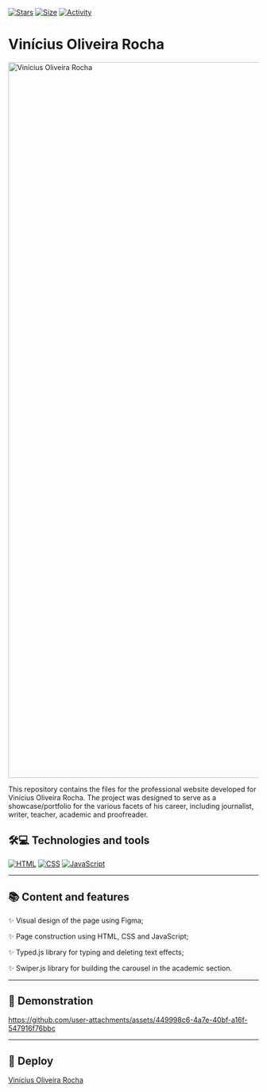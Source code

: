 [![Stars](https://img.shields.io/github/stars/maluojuara/voliveirarocha?color=ffff00&label=Stars&style=flat)](https://github.com/maluojuara/voliveirarocha)
[![Size](https://img.shields.io/github/repo-size/maluojuara/voliveirarocha?color=blue&label=Size&style=flat)](https://github.com/maluojuara/voliveirarocha)
[![Activity](https://img.shields.io/github/last-commit/maluojuara/voliveirarocha?color=red&label=Last%20Commit&style=flat)](https://github.com/maluojuara/voliveirarocha)



<h1>
 <span> Vinícius Oliveira Rocha </span> 
</h1>

<img width="1440" alt="Vinícius Oliveira Rocha" src="https://github.com/user-attachments/assets/bd3074c4-7bab-45f5-b0f7-507d0bc85716">




This repository contains the files for the professional website developed for Vinícius Oliveira Rocha. The project was designed to serve as a showcase/portfolio for the various facets of his career, including journalist, writer, teacher, academic and proofreader.




## 🛠️💻  Technologies and tools

[![HTML](https://img.shields.io/badge/HTML5-E34F26?style=for-the-badge&logo=html5&logoColor=white)](https://www.w3schools.com/html/html_intro.asp)
[![CSS](https://img.shields.io/badge/CSS3-1572B6?style=for-the-badge&logo=css3&logoColor=white)](https://www.w3schools.com/css/default.asp)
[![JavaScript](https://img.shields.io/badge/JavaScript-F7DF1E?style=for-the-badge&logo=javascript&logoColor=323330)](https://developer.mozilla.org/pt-BR/docs/Web/JavaScript)

***

## 📚  Content and features

<div align="left">


✨ Visual design of the page using Figma;

✨ Page construction using HTML, CSS and JavaScript;

✨ Typed.js library for typing and deleting text effects;

✨ Swiper.js library for building the carousel in the academic section.


***

## 📲  Demonstration

https://github.com/user-attachments/assets/449998c6-4a7e-40bf-a16f-547916f76bbc



***

## 🚀  Deploy

<a href="https://maluojuara.github.io/voliveirarocha" target="_blank">Vinícius Oliveira Rocha</a>
